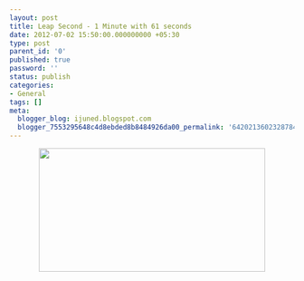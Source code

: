 ```yaml
---
layout: post
title: Leap Second - 1 Minute with 61 seconds
date: 2012-07-02 15:50:00.000000000 +05:30
type: post
parent_id: '0'
published: true
password: ''
status: publish
categories:
- General
tags: []
meta:
  blogger_blog: ijuned.blogspot.com
  blogger_7553295648c4d8ebded8b8484926da00_permalink: '6420213602328784725'
---
```

<div dir="ltr" style="text-align:left;">
<div class="separator" style="clear:both;text-align:center;"><a href="http://1.bp.blogspot.com/-z5p9xTTzosk/T_G8HImNvTI/AAAAAAAAB0c/pmRp2S74Ge8/s1600/61seconds.PNG" style="margin-left:1em;margin-right:1em;"><img border="0" height="218" src="{{ site.baseurl }}/assets/61seconds.PNG" width="400" /></a></div>
<p></div>
